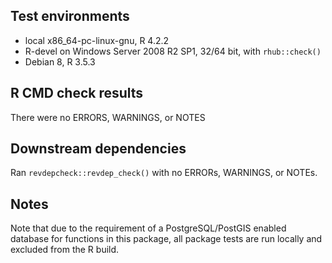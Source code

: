 ## Test environments
* local x86_64-pc-linux-gnu, R 4.2.2
* R-devel on Windows Server 2008 R2 SP1, 32/64 bit, with `rhub::check()`
* Debian 8, R 3.5.3

## R CMD check results
There were no ERRORS, WARNINGS, or NOTES

## Downstream dependencies
Ran `revdepcheck::revdep_check()` with no ERRORs, WARNINGS, or NOTEs.

## Notes
Note that due to the requirement of a PostgreSQL/PostGIS enabled database for functions in this package, 
all package tests are run locally and excluded from the R build.